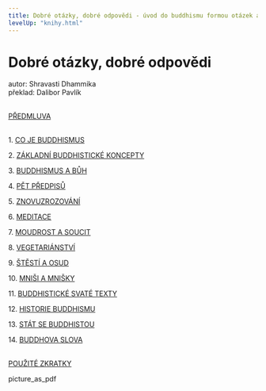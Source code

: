 ```yaml
---
title: Dobré otázky, dobré odpovědi - úvod do buddhismu formou otázek a odpovědí
levelUp: "knihy.html"
---
```


# Dobré otázky, dobré odpovědi

autor: Shravasti Dhammika<br>
překlad: Dalibor Pavlík<br><br>

[PŘEDMLUVA](/knihy/dobre-otazky-dobre-odpovedi/0-predmluva.html) <br><br>

<span>1.</span> [CO JE BUDDHISMUS](/knihy/dobre-otazky-dobre-odpovedi/1-co-je-buddhismus.html)

<span>2.</span> [ZÁKLADNÍ BUDDHISTICKÉ KONCEPTY](/knihy/dobre-otazky-dobre-odpovedi/2-zakladni-buddhisticke-koncepty.html)

<span>3.</span> [BUDDHISMUS A BŮH](/knihy/dobre-otazky-dobre-odpovedi/3-buddhismus-a-buh.html)

<span>4.</span> [PĚT PŘEDPISŮ](/knihy/dobre-otazky-dobre-odpovedi/4-pet-predpisu.html)

<span>5.</span> [ZNOVUZROZOVÁNÍ](/knihy/dobre-otazky-dobre-odpovedi/5-znovuzrozovani.html)

<span>6.</span> [MEDITACE](/knihy/dobre-otazky-dobre-odpovedi/6-meditace.html)

<span>7.</span> [MOUDROST A SOUCIT](/knihy/dobre-otazky-dobre-odpovedi/7-moudrost-a-soucit.html)

<span>8.</span> [VEGETARIÁNSTVÍ](/knihy/dobre-otazky-dobre-odpovedi/8-vegetarianstvi.html)

<span>9.</span> [ŠTĚSTÍ A OSUD](/knihy/dobre-otazky-dobre-odpovedi/9-stesti-a-osud.html)

<span>10.</span> [MNIŠI A MNIŠKY](/knihy/dobre-otazky-dobre-odpovedi/10-mnisi-a-mnisky.html)

<span>11.</span> [BUDDHISTICKÉ SVATÉ TEXTY](/knihy/dobre-otazky-dobre-odpovedi/11-buddhisticke-svate-texty.html)

<span>12.</span> [HISTORIE BUDDHISMU](/kinhy/dobre-otazky-dobre-odpovedi/12-historie-buddhismu.html)

<span>13.</span> [STÁT SE BUDDHISTOU](/knihy/dobre-otazky-dobre-odpovedi/13-stat-se-buddhistou.html)

<span>14.</span> [BUDDHOVA SLOVA](/knihy/dobre-otazky-dobre-odpovedi/14-buddhova-slova.html)<br><br>

[POUŽITÉ ZKRATKY](/knihy/dobre-otazky-dobre-odpovedi/pouzite-zkratky.html)<br>

<span class="material-icons pdf">
picture_as_pdf
</span>
